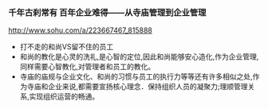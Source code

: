 ### 千年古刹常有 百年企业难得——从寺庙管理到企业管理
http://www.sohu.com/a/223667467_815888
- 打不走的和尚VS留不住的员工
- 和尚的教化是心灵的洗礼,是心智的定位,因此和尚能够安心造化,作为企业管理,同样需要心智教化,对管理者和员工的教化。
- 寺庙的庙规与企业文化、和尚的习惯与员工的执行力等等还有许多相似之处,作为寺庙和企业来说,都需要宣扬核心理念．保持组织人员的凝聚力;理顺管理关系,实现组织运营的畅通。